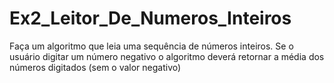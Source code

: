 # Ex2_Leitor_De_Numeros_Inteiros
Faça um algoritmo que leia uma sequência de números inteiros. Se o usuário digitar um número negativo o algoritmo deverá retornar a média dos números digitados (sem o valor negativo)
